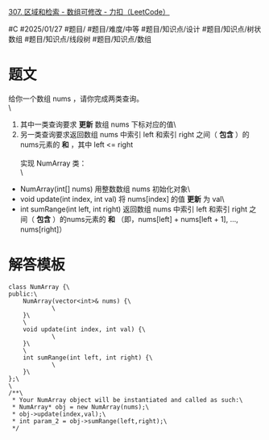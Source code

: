 [307. 区域和检索 - 数组可修改 - 力扣（LeetCode）](https://leetcode.cn/problems/range-sum-query-mutable/)

#C #2025/01/27 #题目/ #题目/难度/中等 #题目/知识点/设计 #题目/知识点/树状数组 #题目/知识点/线段树 #题目/知识点/数组
# 题文

给你一个数组 nums ，请你完成两类查询。\
\
1. 其中一类查询要求 **更新** 数组 nums 下标对应的值\
2. 另一类查询要求返回数组 nums 中索引 left 和索引 right 之间（ **包含** ）的nums元素的 **和** ，其中 left <= right\
\
实现 NumArray 类：\
\
- NumArray(int[] nums) 用整数数组 nums 初始化对象\
- void update(int index, int val) 将 nums[index] 的值 **更新** 为 val\
- int sumRange(int left, int right) 返回数组 nums 中索引 left 和索引 right 之间（ **包含** ）的nums元素的 **和** （即，nums[left] + nums[left + 1], ..., nums[right]）

# 解答模板

```
class NumArray {\
public:\
    NumArray(vector<int>& nums) {\
            \
    }\
    \
    void update(int index, int val) {\
            \
    }\
    \
    int sumRange(int left, int right) {\
            \
    }\
};\
\
/**\
 * Your NumArray object will be instantiated and called as such:\
 * NumArray* obj = new NumArray(nums);\
 * obj->update(index,val);\
 * int param_2 = obj->sumRange(left,right);\
 */
```